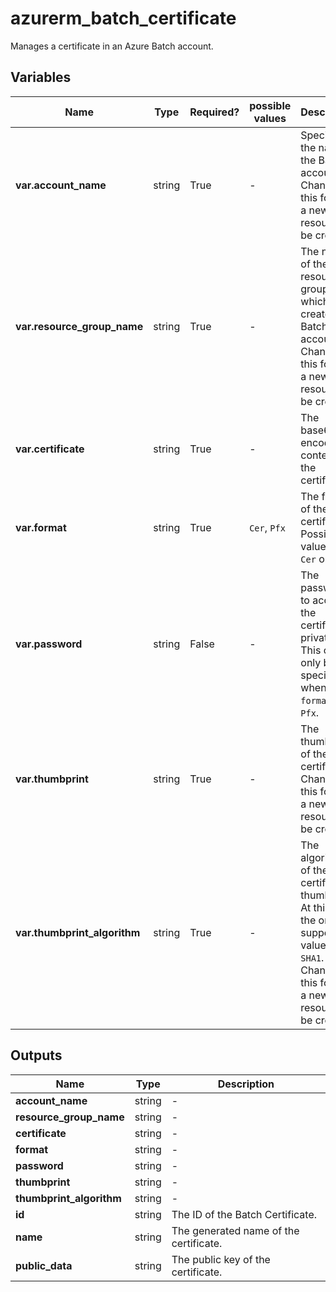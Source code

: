 # azurerm_batch_certificate

Manages a certificate in an Azure Batch account.

## Variables

| Name | Type | Required? |  possible values |  Description |
| ---- | ---- | --------- |  ----------- | ----------- |
| **var.account_name** | string | True | -  |  Specifies the name of the Batch account. Changing this forces a new resource to be created. | 
| **var.resource_group_name** | string | True | -  |  The name of the resource group in which to create the Batch account. Changing this forces a new resource to be created. | 
| **var.certificate** | string | True | -  |  The base64-encoded contents of the certificate. | 
| **var.format** | string | True | `Cer`, `Pfx`  |  The format of the certificate. Possible values are `Cer` or `Pfx`. | 
| **var.password** | string | False | -  |  The password to access the certificate's private key. This can only be specified when `format` is `Pfx`. | 
| **var.thumbprint** | string | True | -  |  The thumbprint of the certificate. Changing this forces a new resource to be created. | 
| **var.thumbprint_algorithm** | string | True | -  |  The algorithm of the certificate thumbprint. At this time the only supported value is `SHA1`. Changing this forces a new resource to be created. | 



## Outputs

| Name | Type | Description |
| ---- | ---- | --------- | 
| **account_name** | string  | - | 
| **resource_group_name** | string  | - | 
| **certificate** | string  | - | 
| **format** | string  | - | 
| **password** | string  | - | 
| **thumbprint** | string  | - | 
| **thumbprint_algorithm** | string  | - | 
| **id** | string  | The ID of the Batch Certificate. | 
| **name** | string  | The generated name of the certificate. | 
| **public_data** | string  | The public key of the certificate. | 